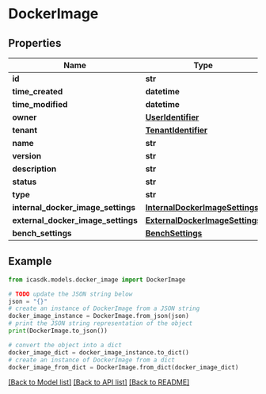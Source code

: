 # DockerImage


## Properties

Name | Type | Description | Notes
------------ | ------------- | ------------- | -------------
**id** | **str** |  | 
**time_created** | **datetime** |  | 
**time_modified** | **datetime** |  | 
**owner** | [**UserIdentifier**](UserIdentifier.md) |  | 
**tenant** | [**TenantIdentifier**](TenantIdentifier.md) |  | 
**name** | **str** |  | 
**version** | **str** |  | [optional] 
**description** | **str** |  | [optional] 
**status** | **str** |  | 
**type** | **str** |  | 
**internal_docker_image_settings** | [**InternalDockerImageSettings**](InternalDockerImageSettings.md) |  | [optional] 
**external_docker_image_settings** | [**ExternalDockerImageSettings**](ExternalDockerImageSettings.md) |  | [optional] 
**bench_settings** | [**BenchSettings**](BenchSettings.md) |  | [optional] 

## Example

```python
from icasdk.models.docker_image import DockerImage

# TODO update the JSON string below
json = "{}"
# create an instance of DockerImage from a JSON string
docker_image_instance = DockerImage.from_json(json)
# print the JSON string representation of the object
print(DockerImage.to_json())

# convert the object into a dict
docker_image_dict = docker_image_instance.to_dict()
# create an instance of DockerImage from a dict
docker_image_from_dict = DockerImage.from_dict(docker_image_dict)
```
[[Back to Model list]](../README.md#documentation-for-models) [[Back to API list]](../README.md#documentation-for-api-endpoints) [[Back to README]](../README.md)


